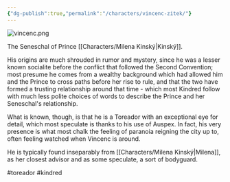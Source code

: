 ```yaml
---
{"dg-publish":true,"permalink":"/characters/vincenc-zitek/"}
---
```


![vincenc.png](/img/user/Images/vincenc.png)

The Seneschal of Prince [[Characters/Milena Kinský\|Kinský]].

His origins are much shrouded in rumor and mystery, since he was a lesser known socialite before the conflict that followed the Second Convention; most presume he comes from a wealthy background which had allowed him and the Prince to cross paths before her rise to rule, and that the two have formed a trusting relationship around that time - which most Kindred follow with much less polite choices of words to describe the Prince and her Seneschal's relationship.

What is known, though, is that he is a Toreador with an exceptional eye for detail, which most speculate is thanks to his use of Auspex. In fact, his very presence is what most chalk the feeling of paranoia reigning the city up to, often feeling watched when Vincenc is around.

He is typically found inseparably from [[Characters/Milena Kinský\|Milena]], as her closest advisor and as some speculate, a sort of bodyguard.

#toreador #kindred